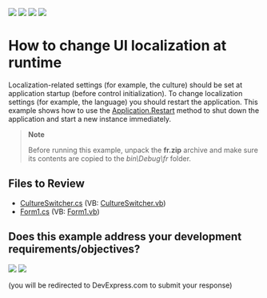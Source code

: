 <!-- default badges list -->
![](https://img.shields.io/endpoint?url=https://codecentral.devexpress.com/api/v1/VersionRange/128636143/24.2.1%2B)
[![](https://img.shields.io/badge/Open_in_DevExpress_Support_Center-FF7200?style=flat-square&logo=DevExpress&logoColor=white)](https://supportcenter.devexpress.com/ticket/details/E3782)
[![](https://img.shields.io/badge/📖_How_to_use_DevExpress_Examples-e9f6fc?style=flat-square)](https://docs.devexpress.com/GeneralInformation/403183)
[![](https://img.shields.io/badge/💬_Leave_Feedback-feecdd?style=flat-square)](#does-this-example-address-your-development-requirementsobjectives)
<!-- default badges end -->

# How to change UI localization at runtime

Localization-related settings (for example, the culture) should be set at application startup (before control initialization). To change localization settings (for example, the language) you should restart the application. This example shows how to use the [Application.Restart](https://learn.microsoft.com/en-us/dotnet/api/system.windows.forms.application.restart?view=windowsdesktop-7.0) method to shut down the application and start a new instance immediately.

> **Note**
>
> Before running this example, unpack the **fr.zip** archive and make sure its contents are copied to the *bin\Debug\fr* folder.


## Files to Review

* [CultureSwitcher.cs](./CS/CultureSwitcher.cs) (VB: [CultureSwitcher.vb](./VB/CultureSwitcher.vb))
* [Form1.cs](./CS/Form1.cs) (VB: [Form1.vb](./VB/Form1.vb))
<!-- feedback -->
## Does this example address your development requirements/objectives?

[<img src="https://www.devexpress.com/support/examples/i/yes-button.svg"/>](https://www.devexpress.com/support/examples/survey.xml?utm_source=github&utm_campaign=winforms-change-ui-localization-runtime&~~~was_helpful=yes) [<img src="https://www.devexpress.com/support/examples/i/no-button.svg"/>](https://www.devexpress.com/support/examples/survey.xml?utm_source=github&utm_campaign=winforms-change-ui-localization-runtime&~~~was_helpful=no)

(you will be redirected to DevExpress.com to submit your response)
<!-- feedback end -->
